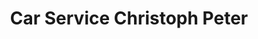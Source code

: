 ---
title: "Car Service Christoph Peter"
url: /schorfheide/car-service-christoph-peter/
shop: Autowerkstatt
---
